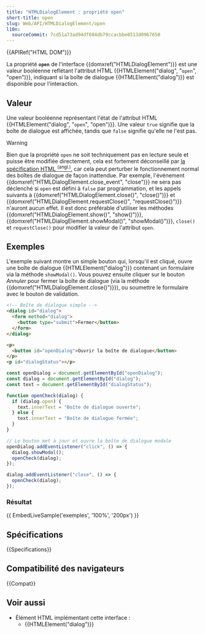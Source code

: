 ```yaml
---
title: "HTMLDialogElement : propriété open"
short-title: open
slug: Web/API/HTMLDialogElement/open
l10n:
  sourceCommit: 7cd51a73ad94df604db79ccacbbe0513d0967650
---
```


{{APIRef("HTML DOM")}}

La propriété **`open`** de l'interface {{domxref("HTMLDialogElement")}} est une valeur booléenne reflétant l'attribut HTML {{HTMLElement("dialog", "<code>open</code>", "open")}}, indiquant si la boîte de dialogue {{HTMLElement("dialog")}} est disponible pour l'interaction.

## Valeur

Une valeur booléenne représentant l'état de l'attribut HTML {{HTMLElement("dialog", "<code>open</code>", "open")}}. Une valeur `true` signifie que la boîte de dialogue est affichée, tandis que `false` signifie qu'elle ne l'est pas.

> [!WARNING]
> Bien que la propriété `open` ne soit techniquement pas en lecture seule et puisse être modifiée directement, cela est fortement déconseillé par [la spécification HTML <sup>(angl.)</sup>](https://html.spec.whatwg.org/multipage/interactive-elements.html#attr-dialog-closedby), car cela peut perturber le fonctionnement normal des boîtes de dialogue de façon inattendue. Par exemple, l'événement {{domxref("HTMLDialogElement.close_event", "close")}} ne sera pas déclenché si `open` est défini à `false` par programmation, et les appels suivants à {{domxref("HTMLDialogElement.close()", "close()")}} et {{domxref("HTMLDialogElement.requestClose()", "requestClose()")}} n'auront aucun effet. Il est donc préférable d'utiliser les méthodes {{domxref("HTMLDialogElement.show()", "show()")}}, {{domxref("HTMLDialogElement.showModal()", "showModal()")}}, `close()` et `requestClose()` pour modifier la valeur de l'attribut `open`.

## Exemples

L'exemple suivant montre un simple bouton qui, lorsqu'il est cliqué, ouvre une boîte de dialogue {{HTMLElement("dialog")}} contenant un formulaire via la méthode `showModal()`. Vous pouvez ensuite cliquer sur le bouton _Annuler_ pour fermer la boîte de dialogue (via la méthode {{domxref("HTMLDialogElement.close()")}}), ou soumettre le formulaire avec le bouton de validation.

```html
<!-- Boîte de dialogue simple -->
<dialog id="dialog">
  <form method="dialog">
    <button type="submit">Fermer</button>
  </form>
</dialog>

<p>
  <button id="openDialog">Ouvrir la boîte de dialogue</button>
</p>
<p id="dialogStatus"></p>
```

```js
const openDialog = document.getElementById("openDialog");
const dialog = document.getElementById("dialog");
const text = document.getElementById("dialogStatus");

function openCheck(dialog) {
  if (dialog.open) {
    text.innerText = "Boîte de dialogue ouverte";
  } else {
    text.innerText = "Boîte de dialogue fermée";
  }
}

// Le bouton met à jour et ouvre la boîte de dialogue modale
openDialog.addEventListener("click", () => {
  dialog.showModal();
  openCheck(dialog);
});

dialog.addEventListener("close", () => {
  openCheck(dialog);
});
```

### Résultat

{{ EmbedLiveSample('exemples', '100%', '200px') }}

## Spécifications

{{Specifications}}

## Compatibilité des navigateurs

{{Compat}}

## Voir aussi

- Élément HTML implémentant cette interface&nbsp;:
  - {{HTMLElement("dialog")}}
